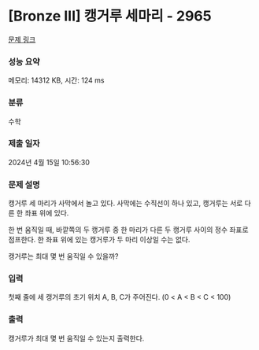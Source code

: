 # [Bronze III] 캥거루 세마리 - 2965 

[문제 링크](https://www.acmicpc.net/problem/2965) 

### 성능 요약

메모리: 14312 KB, 시간: 124 ms

### 분류

수학

### 제출 일자

2024년 4월 15일 10:56:30

### 문제 설명

<p>캥거루 세 마리가 사막에서 놀고 있다. 사막에는 수직선이 하나 있고, 캥거루는 서로 다른 한 좌표 위에 있다.</p>

<p>한 번 움직일 때, 바깥쪽의 두 캥거루 중 한 마리가 다른 두 캥거루 사이의 정수 좌표로 점프한다. 한 좌표 위에 있는 캥거루가 두 마리 이상일 수는 없다.</p>

<p>캥거루는 최대 몇 번 움직일 수 있을까?</p>

### 입력 

 <p>첫째 줄에 세 캥거루의 초기 위치 A, B, C가 주어진다. (0 < A < B < C < 100)</p>

### 출력 

 <p>캥거루가 최대 몇 번 움직일 수 있는지 출력한다.</p>

